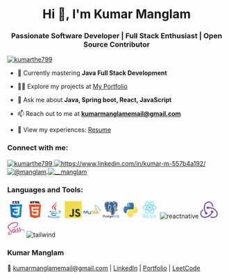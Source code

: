 
<h1 align="center">Hi 👋, I'm Kumar Manglam</h1>
<h3 align="center">Passionate Software Developer | Full Stack Enthusiast | Open Source Contributor</h3>

<p align="left"> 
  <a href="https://twitter.com/kumarthe799" target="blank">
    <img src="https://img.shields.io/twitter/follow/kumarthe799?logo=twitter&style=for-the-badge" alt="kumarthe799" />
  </a>
</p>

- 🌱 Currently mastering **Java Full Stack Development**

- 👨‍💻 Explore my projects at [My Portfolio](https://kumarmanglam.netlify.app/)

- 💬 Ask me about **Java, Spring boot, React, JavaScript**

- 📫 Reach out to me at <a href="mailto:m.kumarmanglamemail@gmail.com" target="_blank">**kumarmanglamemail@gmail.com**</a>

- 📄 View my experiences: [Resume](https://kumarmanglam.netlify.app/static/media/Kumar_Resume.8ce851b59f7cfa42b67a.pdf)

<h3 align="left">Connect with me:</h3>
<p align="left">
  <a href="https://twitter.com/kumarthe799" target="blank">
    <img align="center" src="https://raw.githubusercontent.com/rahuldkjain/github-profile-readme-generator/master/src/images/icons/Social/twitter.svg" alt="kumarthe799" height="30" width="40" />
  </a>
  <a href="https://linkedin.com/in/https://www.linkedin.com/in/kumar-m-557b4a192/" target="blank">
    <img align="center" src="https://raw.githubusercontent.com/rahuldkjain/github-profile-readme-generator/master/src/images/icons/Social/linked-in-alt.svg" alt="https://www.linkedin.com/in/kumar-m-557b4a192/" height="30" width="40" />
  </a>
  <a href="https://hashnode.com/@manglam" target="blank">
    <img align="center" src="https://raw.githubusercontent.com/rahuldkjain/github-profile-readme-generator/master/src/images/icons/Social/hashnode.svg" alt="@manglam" height="30" width="40" />
  </a>
  <a href="https://www.leetcode.com/__manglam" target="blank">
    <img align="center" src="https://raw.githubusercontent.com/rahuldkjain/github-profile-readme-generator/master/src/images/icons/Social/leet-code.svg" alt="__manglam" height="30" width="40" />
  </a>
</p>

<h3 align="left">Languages and Tools:</h3>
<p align="left">
  <img src="https://raw.githubusercontent.com/devicons/devicon/master/icons/css3/css3-original-wordmark.svg" alt="css3" width="40" height="40"/>
  <img src="https://raw.githubusercontent.com/devicons/devicon/master/icons/html5/html5-original-wordmark.svg" alt="html5" width="40" height="40"/>
  <img src="https://raw.githubusercontent.com/devicons/devicon/master/icons/java/java-original.svg" alt="java" width="40" height="40"/>
  <img src="https://raw.githubusercontent.com/devicons/devicon/master/icons/javascript/javascript-original.svg" alt="javascript" width="40" height="40"/>
  <img src="https://raw.githubusercontent.com/devicons/devicon/master/icons/mysql/mysql-original-wordmark.svg" alt="mysql" width="40" height="40"/>
  <img src="https://raw.githubusercontent.com/devicons/devicon/master/icons/postgresql/postgresql-original-wordmark.svg" alt="postgresql" width="40" height="40"/>
  <img src="https://raw.githubusercontent.com/devicons/devicon/master/icons/python/python-original.svg" alt="python" width="40" height="40"/>
  <img src="https://raw.githubusercontent.com/devicons/devicon/master/icons/react/react-original-wordmark.svg" alt="react" width="40" height="40"/>
  <img src="https://reactnative.dev/img/header_logo.svg" alt="reactnative" width="40" height="40"/>
  <img src="https://raw.githubusercontent.com/devicons/devicon/master/icons/redux/redux-original.svg" alt="redux" width="40" height="40"/>
  <img src="https://raw.githubusercontent.com/devicons/devicon/master/icons/sass/sass-original.svg" alt="sass" width="40" height="40"/>
  <img src="https://www.vectorlogo.zone/logos/tailwindcss/tailwindcss-icon.svg" alt="tailwind" width="40" height="40"/>
</p>

### Kumar Manglam
 📧 kumarmanglamemail@gmail.com | [LinkedIn](https://www.linkedin.com/in/kumar-m-557b4a192/) | [Portfolio](https://kumarmanglam.netlify.app/) | [LeetCode](https://www.leetcode.com/__manglam)
